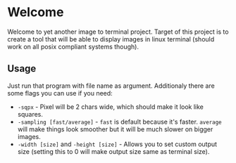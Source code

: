 # Welcome
Welcome to yet another image to terminal project.
Target of this project is to create a tool that will be able to display images in linux terminal (should work on all posix compliant systems though).

## Usage
Just run that program with file name as argument.
Additionaly there are some flags you can use if you need:
- `-sqpx` - Pixel will be 2 chars wide, which should make it look like squares.
- `-sampling [fast/average]` - `fast` is default because it's faster. `average` will make things look smoother but it will be much slower on bigger images.
- `-width [size]` and `-height [size]` - Allows you to set custom output size (setting this to 0 will make output size same as terminal size).
